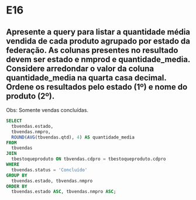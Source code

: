 # E16
## Apresente a query para listar a quantidade média vendida de cada produto agrupado por estado da federação. As colunas presentes no resultado devem ser estado e nmprod e quantidade_media. Considere arredondar o valor da coluna quantidade_media na quarta casa decimal. Ordene os resultados pelo estado (1º) e nome do produto (2º).

Obs: Somente vendas concluídas.

```sql
SELECT 
  tbvendas.estado,
  tbvendas.nmpro,
  ROUND(AVG(tbvendas.qtd), 4) AS quantidade_media
FROM 
  tbvendas
JOIN 
  tbestoqueproduto ON tbvendas.cdpro = tbestoqueproduto.cdpro
WHERE 
  tbvendas.status = 'Concluído'
GROUP BY 
  tbvendas.estado, tbvendas.nmpro
ORDER BY 
  tbvendas.estado ASC, tbvendas.nmpro ASC;

```